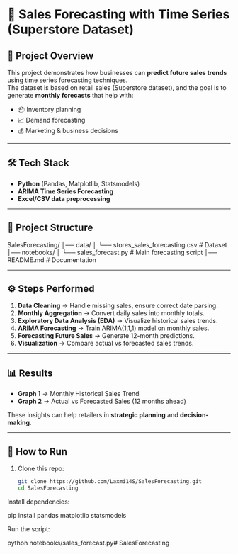 # 🛒 Sales Forecasting with Time Series (Superstore Dataset)

## 📖 Project Overview
This project demonstrates how businesses can **predict future sales trends** using time series forecasting techniques.  
The dataset is based on retail sales (Superstore dataset), and the goal is to generate **monthly forecasts** that help with:
- 📦 Inventory planning  
- 📈 Demand forecasting  
- 💰 Marketing & business decisions  

---

## 🛠️ Tech Stack
- **Python** (Pandas, Matplotlib, Statsmodels)  
- **ARIMA Time Series Forecasting**  
- **Excel/CSV data preprocessing**  

---

## 📂 Project Structure
SalesForecasting/
│── data/
│ └── stores_sales_forecasting.csv # Dataset
│── notebooks/
│ └── sales_forecast.py # Main forecasting script
│── README.md # Documentation


---

## ⚙️ Steps Performed
1. **Data Cleaning** → Handle missing sales, ensure correct date parsing.  
2. **Monthly Aggregation** → Convert daily sales into monthly totals.  
3. **Exploratory Data Analysis (EDA)** → Visualize historical sales trends.  
4. **ARIMA Forecasting** → Train ARIMA(1,1,1) model on monthly sales.  
5. **Forecasting Future Sales** → Generate 12-month predictions.  
6. **Visualization** → Compare actual vs forecasted sales trends.  

---

## 📊 Results
- **Graph 1** → Monthly Historical Sales Trend  
- **Graph 2** → Actual vs Forecasted Sales (12 months ahead)  

These insights can help retailers in **strategic planning** and **decision-making**.  

---

## 🚀 How to Run
1. Clone this repo:
   ```bash
   git clone https://github.com/Laxmi14S/SalesForecasting.git
   cd SalesForecasting
Install dependencies:

pip install pandas matplotlib statsmodels


Run the script:

python notebooks/sales_forecast.py#   S a l e s F o r e c a s t i n g 
 
 